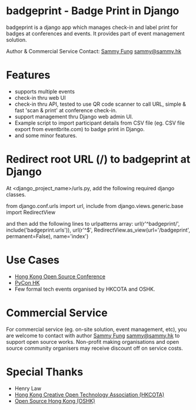 # badgeprint - Badge Print in Django

badgeprint is a django app which manages check-in and label print for badges at
conferences and events. It provides part of event management solution.

Author & Commercial Service Contact: [Sammy Fung](https://sammy.hk) <sammy@sammy.hk>

# Features

* supports multiple events
* check-in thru web UI
* check-in thru API, tested to use QR code scanner to call URL, simple & fast 
'scan & print' at conference check-in.
* support management thru Django web admin UI.
* Example script to import participant details from CSV file (eg. CSV file 
export from eventbrite.com) to badge print in Django.
* and some minor features.

# Redirect root URL (/) to badgeprint at Django

At <django_project_name>/urls.py, add the following required django classes.

from django.conf.urls import url, include
from django.views.generic.base import RedirectView

and then add the following lines to urlpatterns array:
    url(r'^badgeprint/', include('badgeprint.urls')),
    url(r'^$', RedirectView.as_view(url='/badgeprint', permanent=False), name='index')

# Use Cases

* [Hong Kong Open Source Conference](http://hkoscon.org)
* [PyCon HK](http://pycon.hk)
* Few formal tech events organised by HKCOTA and OSHK.

# Commercial Service

For commercial service (eg. on-site solution, event management, etc), you are welcome
to contact with author [Sammy Fung](https://sammy.hk) <sammy@sammy.hk> to support open
source works. Non-profit making organisations and open source community organisers may
receive discount off on service costs.

# Special Thanks

* Henry Law
* [Hong Kong Creative Open Technology Association (HKCOTA)](http://cota.hk)
* [Open Source Hong Kong (OSHK)](https://opensource.hk)

